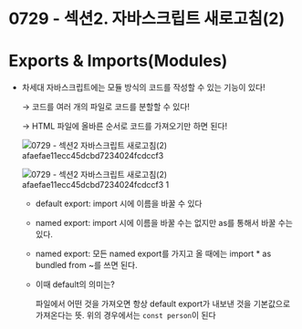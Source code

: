 # 0729 - 섹션2. 자바스크립트 새로고침(2)

# Exports & Imports(Modules)

- 차세대 자바스크립트에는 모듈 방식의 코드를 작성할 수 있는 기능이 있다!
    
    → 코드를 여러 개의 파일로 코드를 분할할 수 있다!
    
    → HTML 파일에 올바른 순서로 코드를 가져오기만 하면 된다!
    
    ![0729 - 섹션2 자바스크립트 새로고침(2) afaefae11ecc45dcbd7234024fcdccf3](https://user-images.githubusercontent.com/101965666/181786063-da9827e2-bdb4-451d-9c8e-7552a102d037.png)
    
    ![0729 - 섹션2 자바스크립트 새로고침(2) afaefae11ecc45dcbd7234024fcdccf3 1](https://user-images.githubusercontent.com/101965666/181786070-6859e8bb-3234-4808-8ae9-96c395981bef.png)

    - default export: import 시에 이름을 바꿀 수 있다
    - named export: import 시에 이름을 바꿀 수는 없지만 as를 통해서 바꿀 수는 있다.
    - named export: 모든 named export를 가지고 올 때에는 import * as bundled from ~를 쓰면 된다.
    - 이때 default의 의미는?
        
        파일에서 어떤 것을 가져오면 항상 default export가 내보낸 것을 기본값으로 가져온다는 뜻. 위의 경우에서는 `const person`이 된다